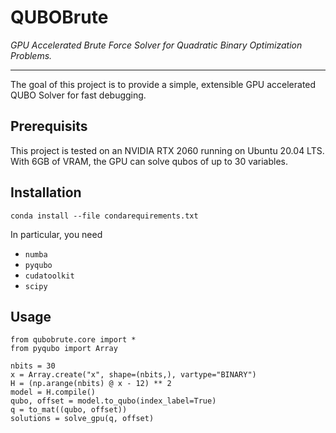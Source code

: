 # QUBOBrute

*GPU Accelerated Brute Force Solver for Quadratic Binary Optimization Problems.*

-----------------

The goal of this project is to provide a simple, extensible GPU accelerated QUBO Solver for fast debugging.

## Prerequisits

This project is tested on an NVIDIA RTX 2060 running on Ubuntu 20.04 LTS. With 6GB of VRAM, the GPU can solve qubos of up to 30 variables.

## Installation

`conda install --file condarequirements.txt`

In particular, you need

+ `numba`
+ `pyqubo`
+ `cudatoolkit`
+ `scipy`

## Usage

    from qubobrute.core import *
    from pyqubo import Array

    nbits = 30
    x = Array.create("x", shape=(nbits,), vartype="BINARY")
    H = (np.arange(nbits) @ x - 12) ** 2
    model = H.compile()
    qubo, offset = model.to_qubo(index_label=True)
    q = to_mat((qubo, offset))
    solutions = solve_gpu(q, offset)
